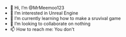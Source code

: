 - 👋 Hi, I’m @MrMeemoo123
- 👀 I’m interested in Unreal Engine
- 🌱 I’m currently learning how to make a sruvival game
- 💞️ I’m looking to collaborate on nothing
- 📫 How to reach me: You don't

<!---
MrMeemoo123/MrMeemoo123 is a ✨ special ✨ repository because its `README.md` (this file) appears on your GitHub profile.
You can click the Preview link to take a look at your changes.
--->
